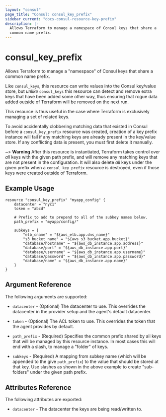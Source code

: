 ```yaml
---
layout: "consul"
page_title: "Consul: consul_key_prefix"
sidebar_current: "docs-consul-resource-key-prefix"
description: |-
  Allows Terraform to manage a namespace of Consul keys that share a
  common name prefix.
---
```


# consul\_key\_prefix

Allows Terraform to manage a "namespace" of Consul keys that share a common
name prefix.

Like `consul_keys`, this resource can write values into the Consul key/value
store, but *unlike* `consul_keys` this resource can detect and remove extra
keys that have been added some other way, thus ensuring that rogue data
added outside of Terraform will be removed on the next run.

This resource is thus useful in the case where Terraform is exclusively
managing a set of related keys.

To avoid accidentally clobbering matching data that existed in Consul before
a `consul_key_prefix` resource was created, creation of a key prefix instance
will fail if any matching keys are already present in the key/value store.
If any conflicting data is present, you must first delete it manually.

~> **Warning** After this resource is instantiated, Terraform takes control
over *all* keys with the given path prefix, and will remove any matching keys
that are not present in the configuration. It will also delete *all* keys under
the given prefix when a `consul_key_prefix` resource is destroyed, even if
those keys were created outside of Terraform.

## Example Usage

```
resource "consul_key_prefix" "myapp_config" {
    datacenter = "nyc1"
    token = "abcd"

    # Prefix to add to prepend to all of the subkey names below.
    path_prefix = "myapp/config/"

    subkeys = {
        "elb_cname" = "${aws_elb.app.dns_name}"
        "s3_bucket_name" = "${aws_s3_bucket.app.bucket}"
        "database/hostname" = "${aws_db_instance.app.address}"
        "database/port" = "${aws_db_instance.app.port}"
        "database/username" = "${aws_db_instance.app.username}"
        "database/password" = "${aws_db_instance.app.password}"
        "database/name" = "${aws_db_instance.app.name}"
    }
}
```

## Argument Reference

The following arguments are supported:

* `datacenter` - (Optional) The datacenter to use. This overrides the
  datacenter in the provider setup and the agent's default datacenter.

* `token` - (Optional) The ACL token to use. This overrides the
  token that the agent provides by default.

* `path_prefix` - (Required) Specifies the common prefix shared by all keys
  that will be managed by this resource instance. In most cases this will
  end with a slash, to manage a "folder" of keys.

* `subkeys` - (Required) A mapping from subkey name (which will be appended
  to the give `path_prefix`) to the value that should be stored at that key.
  Use slashes as shown in the above example to create "sub-folders" under
  the given path prefix.

## Attributes Reference

The following attributes are exported:

* `datacenter` - The datacenter the keys are being read/written to.
